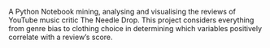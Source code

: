 A Python Notebook mining, analysing and visualising the reviews of YouTube music critic The Needle Drop.
This project considers everything from genre bias to clothing choice in determining which variables positively
correlate with a review’s score.